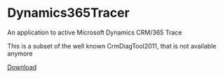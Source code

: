 # Dynamics365Tracer 
An application to active Microsoft Dynamics CRM/365 Trace

This is a subset of the well known CrmDiagTool2011, that is not available anymore

[Download](https://github.com/MscrmTools/Dynamics365Tracer/releases/download/1.0.0.0/Dynamics365Tracer.zip)
